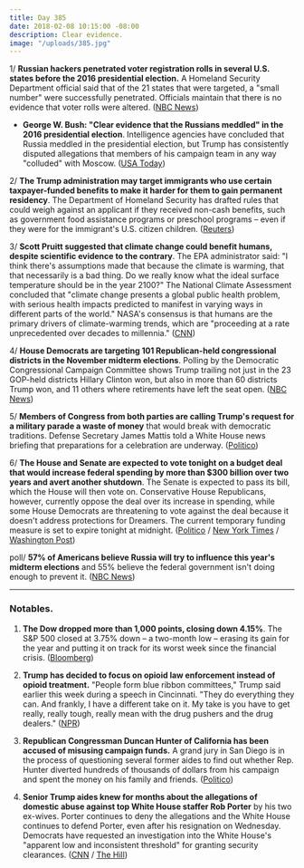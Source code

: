 ```yaml
---
title: Day 385
date: 2018-02-08 10:15:00 -08:00
description: Clear evidence.
image: "/uploads/385.jpg"
---
```


1/ **Russian hackers penetrated voter registration rolls in several U.S. states before the 2016 presidential election.** A Homeland Security Department official said that of the 21 states that were targeted, a "small number" were successfully penetrated. Officials maintain that there is no evidence that voter rolls were altered. ([NBC News](https://www.cnbc.com/2018/02/07/russians-penetrated-us-voter-systems-nbc-citing-top-us-official.html))

* **George W. Bush: "Clear evidence that the Russians meddled" in the 2016 presidential election**. Intelligence agencies have concluded that Russia meddled in the presidential election, but Trump has consistently disputed allegations that members of his campaign team in any way "colluded" with Moscow. ([USA Today](https://www.usatoday.com/story/news/2018/02/08/george-w-bush-clear-evidence-russians-meddled-election/318620002/))

2/ **The Trump administration may target immigrants who use certain taxpayer-funded benefits to make it harder for them to gain permanent residency**. The Department of Homeland Security has drafted rules that could weigh against an applicant if they received non-cash benefits, such as government food assistance programs or preschool programs – even if they were for the immigrant's U.S. citizen children. ([Reuters](https://www.reuters.com/article/us-usa-immigration-services-exclusive/exclusive-trump-administration-may-target-immigrants-who-use-food-aid-other-benefits-idUSKBN1FS2ZK))

3/ **Scott Pruitt suggested that climate change could benefit humans, despite scientific evidence to the contrary**. The EPA administrator said: "I think there's assumptions made that because the climate is warming, that that necessarily is a bad thing. Do we really know what the ideal surface temperature should be in the year 2100?" The National Climate Assessment concluded that "climate change presents a global public health problem, with serious health impacts predicted to manifest in varying ways in different parts of the world." NASA's consensus is that humans are the primary drivers of climate-warming trends, which are "proceeding at a rate unprecedented over decades to millennia." ([CNN](https://www.cnn.com/2018/02/08/politics/scott-pruitt-climate-change/index.html))

4/ **House Democrats are targeting 101 Republican-held congressional districts in the November midterm elections**. Polling by the Democratic Congressional Campaign Committee shows Trump trailing not just in the 23 GOP-held districts Hillary Clinton won, but also in more than 60 districts Trump won, and 11 others where retirements have left the seat open. ([NBC News](https://www.nbcnews.com/storyline/democrats-vs-trump/democrats-expand-battleground-target-101-gop-seats-n845871))

5/ **Members of Congress from both parties are calling Trump's request for a military parade a waste of money** that would break with democratic traditions. Defense Secretary James Mattis told a White House news briefing that preparations for a celebration are underway. ([Politico](https://www.politico.com/story/2018/02/07/trump-military-parade-defense-328962))

6/ **The House and Senate are expected to vote tonight on a budget deal that would increase federal spending by more than $300 billion over two years and avert another shutdown**. The Senate is expected to pass its bill, which the House will then vote on. Conservative House Republicans, however, currently oppose the deal over its increase in spending, while some House Democrats are threatening to vote against the deal because it doesn't address protections for Dreamers. The current temporary funding measure is set to expire tonight at midnight. ([Politico](https://www.politico.com/story/2018/02/08/congress-massive-budget-deal-2018-398189) / [New York Times](https://www.nytimes.com/2018/02/08/us/politics/congress-budget-deal-vote.html) / [Washington Post](https://www.washingtonpost.com/powerpost/house-leaders-scramble-to-win-support-for-budget-deal-ahead-of-midnight-deadline/2018/02/08/4812e996-0cd9-11e8-8b0d-891602206fb7_story.html))

poll/ **57% of Americans believe Russia will try to influence this year's midterm elections** and 55% believe the federal government isn't doing enough to prevent it. ([NBC News](https://www.nbcnews.com/politics/politics-news/poll-most-americans-think-russia-will-interfere-again-2018-elections-n845076))

---

### Notables.

1. **The Dow dropped more than 1,000 points, closing down 4.15%**. The S&P 500 closed at 3.75% down – a two-month low – erasing its gain for the year and putting it on track for its worst week since the financial crisis. ([Bloomberg](https://www.bloomberg.com/news/articles/2018-02-07/asia-braces-for-more-volatility-as-bonds-slide-markets-wrap))

2. **Trump has decided to focus on opioid law enforcement instead of opioid treatment.** "People form blue ribbon committees," Trump said earlier this week during a speech in Cincinnati. "They do everything they can. And frankly, I have a different take on it. My take is you have to get really, really tough, really mean with the drug pushers and the drug dealers." ([NPR](https://www.npr.org/sections/health-shots/2018/02/07/584059938/trump-says-he-will-focus-on-opioid-law-enforcement-not-treatment))

3. **Republican Congressman Duncan Hunter of California has been accused of misusing campaign funds.** A grand jury in San Diego is in the process of questioning several former aides to find out whether Rep. Hunter diverted hundreds of thousands of dollars from his campaign and spent the money on his family and friends. ([Politico](https://www.politico.com/story/2018/02/08/duncan-hunter-campaign-funds-fbi-397621))

4. **Senior Trump aides knew for months about the allegations of domestic abuse against top White House staffer Rob Porter** by his two ex-wives. Porter continues to deny the allegations and the White House continues to defend Porter, even after his resignation on Wednesday. Democrats have requested an investigation into the White House's "apparent low and inconsistent threshold" for granting security clearances. ([CNN](https://www.cnn.com/2018/02/07/politics/rob-porter-white-house-who-knew/index.html) / [The Hill](http://thehill.com/homenews/senate/372978-dems-call-for-probe-into-security-clearance-process-after-wh-aide-resignation))
